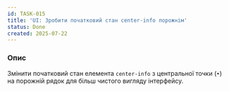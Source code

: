 ```yaml
---
id: TASK-015
title: 'UI: Зробити початковий стан center-info порожнім'
status: Done
created: 2025-07-22
---
```


### Опис

Змінити початковий стан елемента `center-info` з центральної точки (`•`) на порожній рядок для більш чистого вигляду інтерфейсу. 
